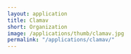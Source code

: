 ```yaml
---
layout: application
title: Clamav
short: Organization
image: /applications/thumb/clamav.jpg
permalink: "/applications/clamav/"
---
```

